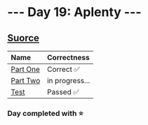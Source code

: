 # --- Day 19: Aplenty ---

## [Suorce](http://adventofcode.com/2023/day/19)

| Name                                                                                      | Correctness    |
| :---------------------------------------------------------------------------------------- | :------------- |
| [Part One](https://github.com/ssynowiec/AdventOfCode/blob/main/2023/Day%2019/part-one.ts) | Correct ✅     |
| [Part Two](https://github.com/ssynowiec/AdventOfCode/blob/main/2023/Day%2019/part-two.ts) | in progress... |
| [Test](https://github.com/ssynowiec/AdventOfCode/blob/main/2023/Day%2019/index.test.ts)   | Passed ✅      |

### Day completed with ⭐
